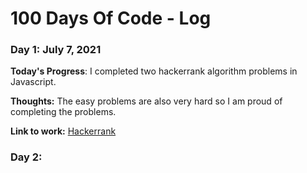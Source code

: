 # 100 Days Of Code - Log

### Day 1: July 7, 2021

**Today's Progress**: I completed two hackerrank algorithm problems in Javascript. 

**Thoughts:** The easy problems are also very hard so I am proud of completing the problems. 

**Link to work:** [Hackerrank](https://github.com/sanammalik04/js-projects/tree/main/EasyAlgosHack)

### Day 2: 



























<!-- ##### (delete me or comment me out)

**Today's Progress**: Fixed CSS, worked on canvas functionality for the app.

**Thoughts**: I really struggled with CSS, but, overall, I feel like I am slowly getting better at it. Canvas is still new for me, but I managed to figure out some basic functionality.

**Link(s) to work**: [Calculator App](http://www.example.com)


### Day 1: June 27, Monday

**Today's Progress**: I've gone through many exercises on FreeCodeCamp.

**Thoughts** I've recently started coding, and it's a great feeling when I finally solve an algorithm challenge after a lot of attempts and hours spent.

**Link(s) to work**
1. [Find the Longest Word in a String](https://www.freecodecamp.com/challenges/find-the-longest-word-in-a-string)
2. [Title Case a Sentence](https://www.freecodecamp.com/challenges/title-case-a-sentence) -->

